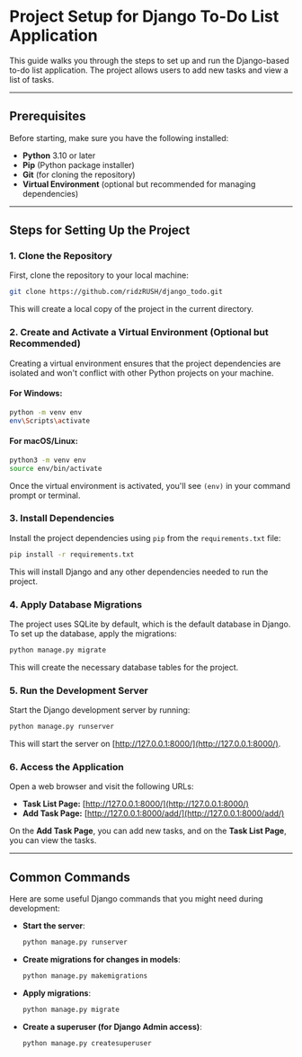 # **Project Setup for Django To-Do List Application**

This guide walks you through the steps to set up and run the Django-based to-do list application. The project allows users to add new tasks and view a list of tasks.

---

## **Prerequisites**

Before starting, make sure you have the following installed:

- **Python** 3.10 or later
- **Pip** (Python package installer)
- **Git** (for cloning the repository)
- **Virtual Environment** (optional but recommended for managing dependencies)

---

## **Steps for Setting Up the Project**

### 1. **Clone the Repository**

First, clone the repository to your local machine:

```bash
git clone https://github.com/ridzRUSH/django_todo.git
```

This will create a local copy of the project in the current directory.

### 2. **Create and Activate a Virtual Environment (Optional but Recommended)**

Creating a virtual environment ensures that the project dependencies are isolated and won't conflict with other Python projects on your machine.

#### For **Windows**:

```bash
python -m venv env
env\Scripts\activate
```

#### For **macOS/Linux**:

```bash
python3 -m venv env
source env/bin/activate
```

Once the virtual environment is activated, you'll see `(env)` in your command prompt or terminal.

### 3. **Install Dependencies**

Install the project dependencies using `pip` from the `requirements.txt` file:

```bash
pip install -r requirements.txt
```

This will install Django and any other dependencies needed to run the project.

### 4. **Apply Database Migrations**

The project uses SQLite by default, which is the default database in Django. To set up the database, apply the migrations:

```bash
python manage.py migrate
```

This will create the necessary database tables for the project.

### 5. **Run the Development Server**

Start the Django development server by running:

```bash
python manage.py runserver
```

This will start the server on [http://127.0.0.1:8000/](http://127.0.0.1:8000/).

### 6. **Access the Application**

Open a web browser and visit the following URLs:

- **Task List Page:** [http://127.0.0.1:8000/](http://127.0.0.1:8000/)
- **Add Task Page:** [http://127.0.0.1:8000/add/](http://127.0.0.1:8000/add/)

On the **Add Task Page**, you can add new tasks, and on the **Task List Page**, you can view the tasks.

---


## **Common Commands**

Here are some useful Django commands that you might need during development:

- **Start the server**:  
  ```bash
  python manage.py runserver
  ```

- **Create migrations for changes in models**:  
  ```bash
  python manage.py makemigrations
  ```

- **Apply migrations**:  
  ```bash
  python manage.py migrate
  ```

- **Create a superuser (for Django Admin access)**:  
  ```bash
  python manage.py createsuperuser
  ```

